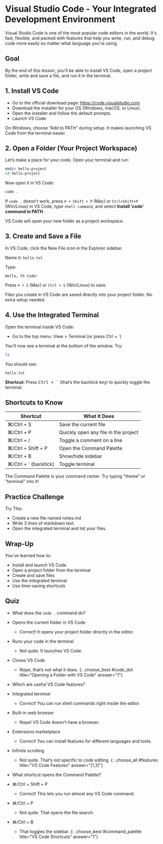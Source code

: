 # Visual Studio Code - Your Integrated Development Environment

Visual Studio Code is one of the most popular code editors in the world. It's fast, flexible, and packed with features that help you write, run, and debug code more easily no matter what language you're using.

## Goal

By the end of this lesson, you’ll be able to install VS Code, open a project folder, write and save a file, and run it in the terminal.

## 1. Install VS Code

- Go to the official download page: https://code.visualstudio.com
- Download the installer for your OS (Windows, macOS, or Linux).
- Open the installer and follow the default prompts.
- Launch VS Code

<aside class="tip">
  On Windows, choose “Add to PATH” during setup. It makes launching VS Code from the terminal easier.
</aside>

## 2. Open a Folder (Your Project Workspace)

Let’s make a place for your code. Open your terminal and run:

```bash
mkdir hello-project
cd hello-project
```

Now open it in VS Code:

```bash
code .
```

<aside class="tip">
  If <code>code .</code> doesn’t work, press <code>⌘ + Shift + P</code> (Mac) or <code>Ctrl+Shift+P</code> (Win/Linux) in VS Code, type <code>shell command</code>, and select <strong>Install 'code' command in PATH</strong>.
</aside>

VS Code will open your new folder as a project workspace.

## 3. Create and Save a File
In VS Code, click the New File icon in the Explorer sidebar.

Name it: `hello.txt`

Type:

```
Hello, VS Code!
```

Press `⌘ + S` (Mac) or `Ctrl + S` (Win/Linux) to save.

<aside class="why">
  Files you create in VS Code are saved directly into your project folder. No extra setup needed.
</aside>

## 4. Use the Integrated Terminal

Open the terminal inside VS Code:

- Go to the top menu: View > Terminal (or press Ctrl + `)

You’ll now see a terminal at the bottom of the window. Try:

```bash
ls
```

You should see:

`hello.txt`

<aside class="tip">
  <strong>Shortcut:</strong> Press <kbd>Ctrl + `</kbd> (that’s the backtick key) to quickly toggle the terminal.
</aside>

## Shortcuts to Know

| Shortcut	            | What It Does                         |
| --------------------- | ------------------------------------ |
| ⌘/Ctrl + S            | Save the current file                |
| ⌘/Ctrl + P            | Quickly open any file in the project |
| ⌘/Ctrl + /            | Toggle a comment on a line           |
| ⌘/Ctrl + Shift + P    | Open the Command Palette             |
| ⌘/Ctrl + B            | Show/hide sidebar                    |
| ⌘/Ctrl + ` (backtick)	| Toggle terminal                      |

<aside class="tip">
  The Command Palette is your command center. Try typing "theme" or "terminal" into it!
</aside>

## Practice Challenge

Try This:

- Create a new file named notes.md
- Write 3 lines of markdown text.
- Open the integrated terminal and list your files.

## Wrap-Up

You’ve learned how to:

- Install and launch VS Code
- Open a project folder from the terminal
- Create and save files
- Use the integrated terminal
- Use time-saving shortcuts


## Quiz

- What does the `code .` command do?
- Opens the current folder in VS Code
  - Correct! It opens your project folder directly in the editor.
- Runs your code in the terminal
  - Not quite. It launches VS Code.
- Closes VS Code
  - Nope, that’s not what it does.
{: .choose_best #code_dot title="Opening a Folder with VS Code" answer="1"}

- Which are useful VS Code features?
- Integrated terminal
  - Correct! You can run shell commands right inside the editor.
- Built-in web browser
  - Nope! VS Code doesn’t have a browser.
- Extensions marketplace
  - Correct! You can install features for different languages and tools.
- Infinite scrolling
  - Not quite. That’s not specific to code editing.
{: .choose_all #features title="VS Code Features" answer="[1,3]"}

- What shortcut opens the Command Palette?
- ⌘/Ctrl + Shift + P
  - Correct! This lets you run almost any VS Code command.
- ⌘/Ctrl + P
  - Not quite. That opens the file search.
- ⌘/Ctrl + B
  - That toggles the sidebar.
{: .choose_best #command_palette title="VS Code Shortcuts" answer="1"}
